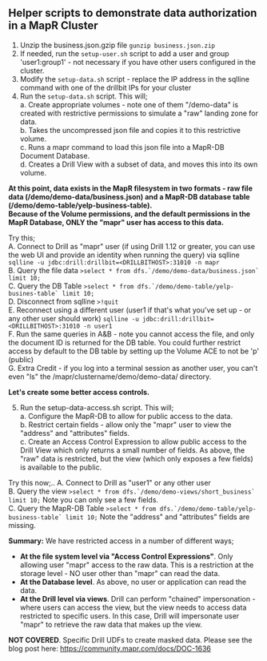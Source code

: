 ## Helper scripts to demonstrate data authorization in a MapR Cluster ##

1.  Unzip the business.json.gzip file ```gunzip business.json.zip```
2.  If needed, run the ```setup-user.sh``` script to add a user and group 'user1:group1' - not necessary if you have other users configured in the cluster.
3.  Modify the ```setup-data.sh``` script - replace the IP address in the sqlline command with one of the drillbit IPs for your cluster
4.  Run the ```setup-data.sh``` script.  This will;  
  a.  Create appropriate volumes - note one of them "/demo-data" is created with restrictive permissions to simulate a "raw" landing zone for data.  
  b.  Takes the uncompressed json file and copies it to this restrictive volume.  
  c.  Runs a mapr command to load this json file into a MapR-DB Document Database.  
  d.  Creates a Drill View with a subset of data, and moves this into its own volume.  
   
**At this point, data exists in the MapR filesystem in two formats - raw file data (/demo/demo-data/business.json) and a MapR-DB database table (/demo/demo-table/yelp-business-table).  
Because of the Volume permissions, and the default permissions in the MapR Database, ONLY the "mapr" user has access to this data.**

Try this;  
  A.  Connect to Drill as "mapr" user (if using Drill 1.12 or greater, you can use the web UI and provide an identity when running the query) via sqlline ```sqlline -u jdbc:drill:drillbit=<DRILLBITHOST>:31010 -n mapr```  
  B.  Query the file data ```>select * from dfs.`/demo/demo-data/business.json` limit 10;```  
  C.  Query the DB Table ```>select * from dfs.`/demo/demo-table/yelp-busines-table` limit 10;```  
  D.  Disconnect from sqlline ```>!quit```  
  E.  Reconnect using a different user (user1 if that's what you've set up - or any other user should work) ```sqlline -u jdbc:drill:drillbit=<DRILLBITHOST>:31010 -n user1```  
  F.  Run the same queries in A&B - note you cannot access the file, and only the document ID is returned for the DB table.  You could further restrict access by default to the DB table by setting up the Volume ACE to not be 'p' (public)  
  G.  Extra Credit - if you log into a terminal session as another user, you can't even "ls" the /mapr/clustername/demo/demo-data/ directory.  

**Let's create some better access controls.**

5.  Run the setup-data-access.sh script.  This will;  
  a.  Configure the MapR-DB to allow for public access to the data.  
  b.  Restrict certain fields - allow only the "mapr" user to view the "address" and "attributes" fields.  
  c.  Create an Access Control Expression to allow public access to the Drill View which only returns a small number of fields.  As above, the "raw" data is restricted, but the view (which only exposes a few fields) is available to the public.    

Try this now;..
  A.  Connect to Drill as "user1" or any other user  
  B.  Query the view ```>select * from dfs.`/demo/demo-views/short_business` limit 10;```  Note you can only see a few fields.  
  C.  Query the MapR-DB Table ```>select * from dfs.`/demo/demo-table/yelp-business-table` limit 10;```  Note the "address" and "attributes" fields are missing.  

**Summary:**
We have restricted access in a number of different ways;  
  - **At the file system level via "Access Control Expressions"**.  Only allowing user "mapr" access to the raw data.  This is a restriction at the storage level - NO user other than "mapr" can read the data.  
  - **At the Database level**.  As above, no user or application can read the data.  
  - **At the Drill level via views**.  Drill can perform "chained" impersonation - where users can access the view, but the view needs to access data restricted to specific users.  In this case, Drill will impersonate user "mapr" to retrieve the raw data that makes up the view.


**NOT COVERED**.  Specific Drill UDFs to create masked data.  Please see the blog post here: https://community.mapr.com/docs/DOC-1636

